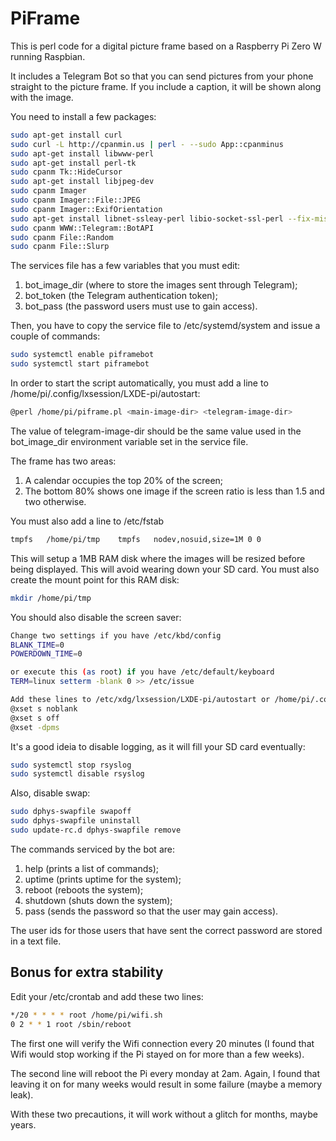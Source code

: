 # PiFrame

This is perl code for a digital picture frame based on a Raspberry Pi Zero W running Raspbian.

It includes a Telegram Bot so that you can send pictures from your phone straight to the picture frame. If you include a caption, it will be shown along with the image.

You need to install a few packages:

```sh
sudo apt-get install curl
sudo curl -L http://cpanmin.us | perl - --sudo App::cpanminus
sudo apt-get install libwww-perl
sudo apt-get install perl-tk
sudo cpanm Tk::HideCursor
sudo apt-get install libjpeg-dev
sudo cpanm Imager
sudo cpanm Imager::File::JPEG
sudo cpanm Imager::ExifOrientation
sudo apt-get install libnet-ssleay-perl libio-socket-ssl-perl --fix-missing
sudo cpanm WWW::Telegram::BotAPI
sudo cpanm File::Random
sudo cpanm File::Slurp
```

The services file has a few variables that you must edit:
1. bot_image_dir (where to store the images sent through Telegram);
2. bot_token (the Telegram authentication token);
3. bot_pass (the password users must use to gain access).

Then, you have to copy the service file to /etc/systemd/system and issue a couple of commands:

```sh
sudo systemctl enable piframebot
sudo systemctl start piframebot
```
In order to start the script automatically, you must add a line to   /home/pi/.config/lxsession/LXDE-pi/autostart:

```sh
@perl /home/pi/piframe.pl <main-image-dir> <telegram-image-dir>
```

The value of telegram-image-dir should be the same value used in the bot_image_dir environment variable set in the service file.

The frame has two areas:
1. A calendar occupies the top 20% of the screen;
2. The bottom 80% shows one image if the screen ratio is less than 1.5 and two otherwise.

You must also add a line to /etc/fstab

```sh
tmpfs  	/home/pi/tmp  	tmpfs  	nodev,nosuid,size=1M 0 0
```

This will setup a 1MB RAM disk where the images will be resized before being displayed. This will avoid wearing down your SD card. You must also create the mount point for this RAM disk:

```sh
mkdir /home/pi/tmp
```

You should also disable the screen saver:

```sh
Change two settings if you have /etc/kbd/config
BLANK_TIME=0
POWERDOWN_TIME=0

or execute this (as root) if you have /etc/default/keyboard
TERM=linux setterm -blank 0 >> /etc/issue

Add these lines to /etc/xdg/lxsession/LXDE-pi/autostart or /home/pi/.config/lxsession/LXDE-pi/autostart
@xset s noblank 
@xset s off 
@xset -dpms
```
It's a good ideia to disable logging, as it will fill your SD card eventually:

```sh
sudo systemctl stop rsyslog
sudo systemctl disable rsyslog
```

Also, disable swap:

```sh
sudo dphys-swapfile swapoff
sudo dphys-swapfile uninstall
sudo update-rc.d dphys-swapfile remove
```

The commands serviced by the bot are:
1. help (prints a list of commands);
2. uptime (prints uptime for the system);
3. reboot (reboots the system);
4. shutdown (shuts down the system);
5. pass (sends the password so that the user may gain access).

The user ids for those users that have sent the correct password are stored in a text file.

## Bonus for extra stability

Edit your /etc/crontab and add these two lines:

```sh
*/20 * * * * root /home/pi/wifi.sh
0 2 * * 1 root /sbin/reboot
```

The first one will verify the Wifi connection every 20 minutes (I found that Wifi would stop working if the Pi stayed on for more than a few weeks).

The second line will reboot the Pi every monday at 2am. Again, I found that leaving it on for many weeks would result in some failure (maybe a memory leak).

With these two precautions, it will work without a glitch for months, maybe years.
